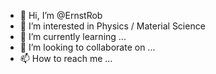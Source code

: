 - 👋 Hi, I’m @ErnstRob
- 👀 I’m interested in Physics / Material Science
- 🌱 I’m currently learning ...
- 💞️ I’m looking to collaborate on ...
- 📫 How to reach me ...

<!---
ErnstRob/ErnstRob is a ✨ special ✨ repository because its `README.md` (this file) appears on your GitHub profile.
You can click the Preview link to take a look at your changes.
--->
